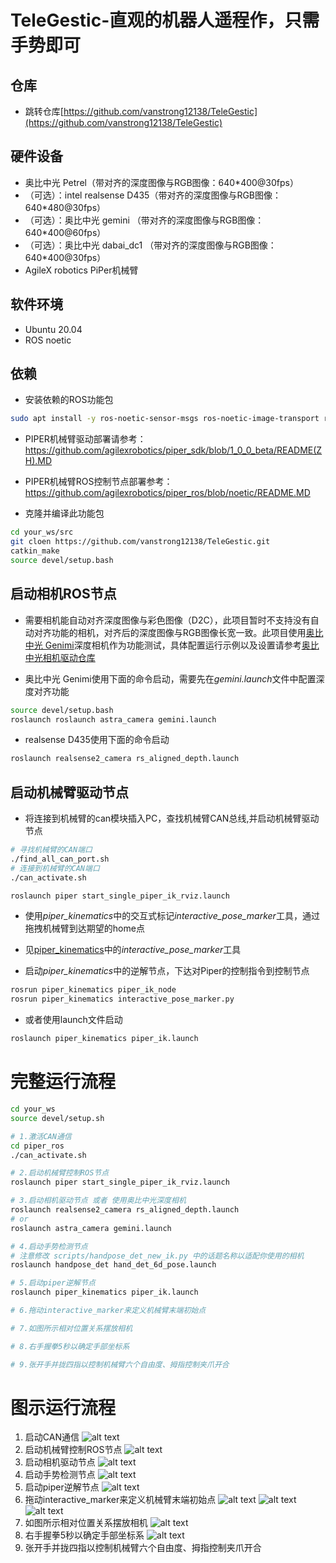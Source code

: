 # TeleGestic-直观的机器人遥程作，只需手势即可

## 仓库

- 跳转仓库[https://github.com/vanstrong12138/TeleGestic](https://github.com/vanstrong12138/TeleGestic)

## 硬件设备

- 奥比中光 Petrel（带对齐的深度图像与RGB图像：640*400@30fps）
- （可选）：intel realsense D435（带对齐的深度图像与RGB图像：640*480@30fps）
- （可选）：奥比中光 gemini （带对齐的深度图像与RGB图像：640*400@60fps）
- （可选）：奥比中光 dabai_dc1 （带对齐的深度图像与RGB图像：640*400@30fps）
- AgileX robotics PiPer机械臂

## 软件环境

- Ubuntu 20.04
- ROS noetic

## 依赖

- 安装依赖的ROS功能包

````bash
sudo apt install -y ros-noetic-sensor-msgs ros-noetic-image-transport ros-noetic-cv-bridge ros-noetic-vision-msgs ros-noetic-image-geometry ros-noetic-pcl-conversions ros-noetic-pcl-ros ros-noetic-message-filters
````

- PIPER机械臂驱动部署请参考：https://github.com/agilexrobotics/piper_sdk/blob/1_0_0_beta/README(ZH).MD

- PIPER机械臂ROS控制节点部署参考：https://github.com/agilexrobotics/piper_ros/blob/noetic/README.MD

- 克隆并编译此功能包

````bash
cd your_ws/src
git cloen https://github.com/vanstrong12138/TeleGestic.git
catkin_make
source devel/setup.bash
````

## 启动相机ROS节点

- 需要相机能自动对齐深度图像与彩色图像（D2C），此项目暂时不支持没有自动对齐功能的相机，对齐后的深度图像与RGB图像长宽一致。此项目使用[奥比中光 Genimi](https://orbbec.com.cn/index/Product/info.html?cate=38&id=28)深度相机作为功能测试，具体配置运行示例以及设置请参考[奥比中光相机驱动仓库](https://github.com/orbbec/ros_astra_camera.git)

- 奥比中光 Genimi使用下面的命令启动，需要先在*gemini.launch*文件中配置深度对齐功能

````bash
source devel/setup.bash
roslaunch roslaunch astra_camera gemini.launch 
````

- realsense D435使用下面的命令启动

````bash
roslaunch realsense2_camera rs_aligned_depth.launch
````

## 启动机械臂驱动节点

- 将连接到机械臂的can模块插入PC，查找机械臂CAN总线,并启动机械臂驱动节点

````bash
# 寻找机械臂的CAN端口
./find_all_can_port.sh
# 连接到机械臂的CAN端口
./can_activate.sh

roslaunch piper start_single_piper_ik_rviz.launch
````

- 使用*piper_kinematics*中的交互式标记*interactive_pose_marker*工具，通过拖拽机械臂到达期望的home点

- 见[piper_kinematics](https:https://github.com/vanstrong12138/Piper_kinematics)中的*interactive_pose_marker*工具

- 启动*piper_kinematics*中的逆解节点，下达对Piper的控制指令到控制节点

````bash
rosrun piper_kinematics piper_ik_node 
rosrun piper_kinematics interactive_pose_marker.py
````

- 或者使用launch文件启动
```bash
roslaunch piper_kinematics piper_ik.launch
```

# 完整运行流程

```bash
cd your_ws
source devel/setup.sh

# 1.激活CAN通信
cd piper_ros
./can_activate.sh

# 2.启动机械臂控制ROS节点
roslaunch piper start_single_piper_ik_rviz.launch

# 3.启动相机驱动节点 或者 使用奥比中光深度相机
roslaunch realsense2_camera rs_aligned_depth.launch
# or
roslaunch astra_camera gemini.launch 

# 4.启动手势检测节点
# 注意修改 scripts/handpose_det_new_ik.py 中的话题名称以适配你使用的相机
roslaunch handpose_det hand_det_6d_pose.launch 

# 5.启动piper逆解节点
roslaunch piper_kinematics piper_ik.launch

# 6.拖动interactive_marker来定义机械臂末端初始点

# 7.如图所示相对位置关系摆放相机

# 8.右手握拳5秒以确定手部坐标系

# 9.张开手并拢四指以控制机械臂六个自由度、拇指控制夹爪开合
```

# 图示运行流程

1. 启动CAN通信
![alt text](doc/image.png)
2. 启动机械臂控制ROS节点
![alt text](doc/image-1.png)
3. 启动相机驱动节点
![alt text](doc/image-2.png)
4. 启动手势检测节点
![alt text](doc/image-3.png)
5. 启动piper逆解节点
![alt text](doc/image-4.png)
6. 拖动interactive_marker来定义机械臂末端初始点
![alt text](doc/image-5.png)
![alt text](doc/image-6.png)
![alt text](doc/image-7.png)
7. 如图所示相对位置关系摆放相机
![alt text](doc/image-8.png)
8. 右手握拳5秒以确定手部坐标系
![alt text](doc/image-9.png)
9. 张开手并拢四指以控制机械臂六个自由度、拇指控制夹爪开合